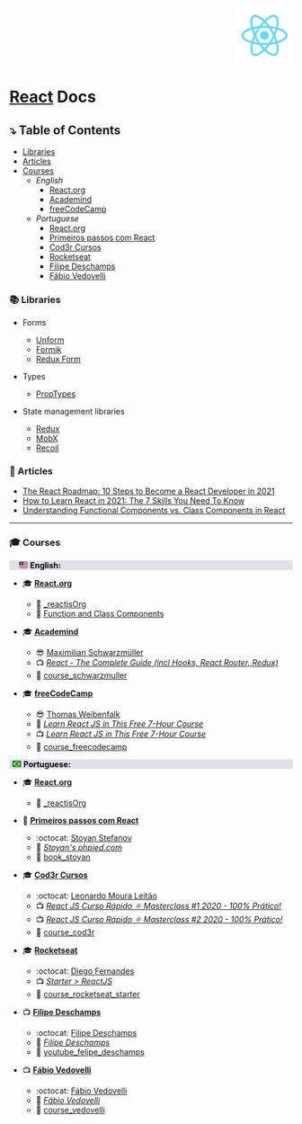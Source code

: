 <div align="end">
<img height="100" src="https://raw.githubusercontent.com/github/explore/80688e429a7d4ef2fca1e82350fe8e3517d3494d/topics/react/react.png" alt="react"/>
</div>

# **[React](https://reactjs.org/) Docs**

## :arrow_heading_down: Table of Contents

* [Libraries](https://github.com/marcelosperalta/docs_react#books-libraries)
* [Articles](https://github.com/marcelosperalta/docs_react#newspaper-articles)
* [Courses](https://github.com/marcelosperalta/docs_react#mortar_board-courses)
  * _English_
    * [React.org](https://github.com/marcelosperalta/docs_react#mortar_board-reactorg)
    * [Academind](https://github.com/marcelosperalta/docs_react#mortar_board-academind)
    * [freeCodeCamp](https://github.com/marcelosperalta/docs_react#mortar_board-freecodecamp)
  * _Portuguese_
    * [React.org](https://github.com/marcelosperalta/docs_react#mortar_board-reactorg-1)
    * [Primeiros passos com React](https://github.com/marcelosperalta/docs_react#blue_book-primeiros-passos-com-react)
    * [Cod3r Cursos](https://github.com/marcelosperalta/docs_react#mortar_board-cod3r-cursos)
    * [Rocketseat](https://github.com/marcelosperalta/docs_react#mortar_board-rocketseat)
    * [Filipe Deschamps](https://github.com/marcelosperalta/docs_react#tv-filipe-deschamps)
    * [Fábio Vedovelli](https://github.com/marcelosperalta/docs_react#tv-f%C3%A1bio-vedovelli)

### :books: Libraries

  * Forms
    * [Unform](https://unform.dev/)
    * [Formik](https://formik.org/)
    * [Redux Form](https://redux-form.com/)

  * Types
    * [PropTypes](https://reactjs.org/docs/typechecking-with-proptypes.html)

  * State management libraries
    * [Redux](https://redux.js.org/)
    * [MobX](https://mobx.js.org/)
    * [Recoil](https://recoiljs.org/)

### :newspaper: Articles

  * [The React Roadmap: 10 Steps to Become a React Developer in 2021](https://www.freecodecamp.org/news/the-react-roadmap-10-steps-to-become-a-react-developer-in-2021/)
  * [How to Learn React in 2021: The 7 Skills You Need To Know](https://github.com/marcelosperalta/study_react/tree/master/articles/reed_barger)
  * [Understanding Functional Components vs. Class Components in React](https://github.com/marcelosperalta/study_react/tree/master/articles/shiori_yamazaki)

<hr>

### :mortar_board: Courses

<div style="padding-left:5px;background:#e0e0eb">
  &nbsp;&nbsp;
  <img 
    src="./.github/usa.png"
    width="16px" style="border-radius:2px">
    <b style="color:black">English:</b>
  </img>
</div>

  * :mortar_board: **[React.org](https://reactjs.org/)**  
    * :file_folder: [_reactjsOrg](./_reactjsOrg)  
    * :page_facing_up: [Function and Class Components](https://reactjs.org/docs/components-and-props.html#function-and-class-components)  

  * :mortar_board: **[Academind](https://academind.com/)**  
    * :sunglasses: [Maximilian Schwarzmüller](https://github.com/maxschwarzmueller)  
    * :tv: _[React - The Complete Guide (incl Hooks, React Router, Redux)](https://pro.academind.com/p/react-the-complete-guide-incl-hooks-react-router-redux)_  
    * :file_folder: [course_schwarzmuller](./course_schwarzmuller)  

  * :mortar_board: **[freeCodeCamp](https://www.freecodecamp.org/)**  
    * :sunglasses: [Thomas Weibenfalk](https://github.com/weibenfalk)  
    * :link: _[Learn React JS in This Free 7-Hour Course](https://www.freecodecamp.org/news/learn-react-js-in-this-free-7-hour-course/)_  
    * :tv: _[Learn React JS in This Free 7-Hour Course](https://www.youtube.com/watch?v=nTeuhbP7wdE&t=2s)_  
    * :file_folder: [course_freecodecamp](./course_fcc)  

<div style="padding-left:5px;background:#e0e0eb">
  <img 
    src="./.github/brazil.png"
    width="16px"
    style="border-radius:2px">
     <b style="color:black">Portuguese:</b>
  </img>
</div>

  * :mortar_board: **[React.org](https://pt-br.reactjs.org/)**  
    * :file_folder: [_reactjsOrg](./_reactjsOrgBR)  

  * :blue_book: **[Primeiros passos com React](https://novatec.com.br/livros/primeiros-passos-com-react/)**  
    * :octocat: [Stoyan Stefanov](https://github.com/stoyan)  
    * :link: _[Stoyan's phpied.com](https://www.phpied.com/)_  
    * :file_folder: [book_stoyan](./book_stoyan)  

  * :mortar_board: **[Cod3r Cursos](https://www.cod3r.com.br/)**
    * :octocat: [Leonardo Moura Leitão](https://github.com/leonardomleitao)
    * :tv: _[React JS Curso Rápido ⚛️ Masterclass #1 2020 - 100% Prático!](https://www.youtube.com/watch?v=XQxitgyZ_S4)_
    * :tv: _[React JS Curso Rápido ⚛️ Masterclass #2 2020 - 100% Prático!](https://www.youtube.com/watch?v=GJ8Vm-h0V8I)_
    * :file_folder: [course_cod3r](./course_cod3r)

  * :mortar_board: **[Rocketseat](https://rocketseat.com.br/)**
    * :octocat: [Diego Fernandes](https://github.com/diego3g)
    * :tv: _[Starter > ReactJS](https://app.rocketseat.com.br/node/curso-react-js)_
    * :file_folder: [course_rocketseat_starter](./course_rocketseat_starter)

  * :tv: **[Filipe Deschamps](https://www.youtube.com/FilipeDeschamps/)**
    * :octocat: [Filipe Deschamps](https://github.com/filipedeschamps/)
    * :link: _[Filipe Deschamps](https://filipedeschamps.com.br/)_
    * :file_folder: [youtube_felipe_deschamps](./youtube_felipe_deschamps)

  * :tv: **[Fábio Vedovelli](https://www.youtube.com/c/FabioVedovelli/)**
    * :octocat: [Fábio Vedovelli](https://github.com/vedovelli)
    * :link: _[Fábio Vedovelli](https://www.javascript.tv.br/)_
    * :file_folder: [course_vedovelli](./course_vedovelli)
